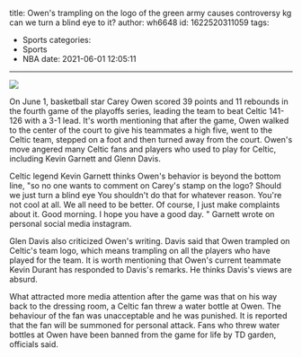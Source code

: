 title: Owen's trampling on the logo of the green army causes controversy kg  can we turn a blind eye to it?
author: wh6648
id: 1622520311059
tags: 
- Sports
categories: 
- Sports
- NBA
date: 2021-06-01 12:05:11
---
![](https://p6.itc.cn/q_70/images01/20210601/9f965a0df31c42ec87b4635b9b8d4268.jpeg)


On June 1, basketball star Carey Owen scored 39 points and 11 rebounds in the fourth game of the playoffs series, leading the team to beat Celtic 141-126 with a 3-1 lead. It's worth mentioning that after the game, Owen walked to the center of the court to give his teammates a high five, went to the Celtic team, stepped on a foot and then turned away from the court. Owen's move angered many Celtic fans and players who used to play for Celtic, including Kevin Garnett and Glenn Davis.

Celtic legend Kevin Garnett thinks Owen's behavior is beyond the bottom line, "so no one wants to comment on Carey's stamp on the logo? Should we just turn a blind eye You shouldn't do that for whatever reason. You're not cool at all. We all need to be better. Of course, I just make complaints about it. Good morning. I hope you have a good day. " Garnett wrote on personal social media instagram.

Glen Davis also criticized Owen's writing. Davis said that Owen trampled on Celtic's team logo, which means trampling on all the players who have played for the team. It is worth mentioning that Owen's current teammate Kevin Durant has responded to Davis's remarks. He thinks Davis's views are absurd.

What attracted more media attention after the game was that on his way back to the dressing room, a Celtic fan threw a water bottle at Owen. The behaviour of the fan was unacceptable and he was punished. It is reported that the fan will be summoned for personal attack. Fans who threw water bottles at Owen have been banned from the game for life by TD garden, officials said.

